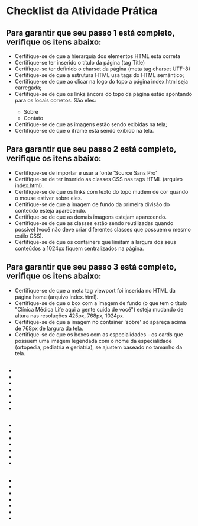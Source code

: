 <h1>Checklist da Atividade Prática</h1>

<h2>Para garantir que seu passo 1 está completo, verifique os itens abaixo:</h2>

<ul>
    <li> Certifique-se de que a hierarquia dos elementos HTML está correta</li>
    <li> Certifique-se ter inserido o título da página (tag Title)</li>
    <li> Certifique-se ter definido o charset da página (meta tag charset UTF-8)</li>
    <li> Certifique-se de que a estrutura HTML usa tags do HTML semântico;</li>
    <li> Certifique-se de que ao clicar na logo do topo a página index.html seja carregada;</li>
    <li> Certifique-se de que os links âncora do topo da página estão apontando para os locais corretos. São eles:</li>
        <ul type="I">
            <li>Sobre</li>
            <li>Contato</li>
        </ul>
    <li> Certifique-se de que as imagens estão sendo exibidas na tela;</li>
    <li> Certifique-se de que o iframe está sendo exibido na tela.</li>
</ul>

<h2>Para garantir que seu passo 2 está completo, verifique os itens abaixo:</h2>
<ul>
    <li> Certifique-se de importar e usar a fonte 'Source Sans Pro'</li>
    <li> Certifique-se de ter inserido as classes CSS nas tags HTML (arquivo index.html).</li>
    <li> Certifique-se de que os links com texto do topo mudem de cor quando o mouse estiver sobre eles.</li>
    <li> Certifique-se de que a imagem de fundo da primeira divisão do conteúdo esteja aparecendo.</li>
    <li> Certifique-se de que as demais imagens estejam aparecendo.</li>
    <li> Certifique-se de que as classes estão sendo reutilizadas quando possível (você não deve criar diferentes classes que possuem o mesmo estilo CSS).</li>
    <li> Certifique-se de que os containers que limitam a largura dos seus conteúdos a 1024px fiquem centralizados na página.</li>
</ul>

<h2>Para garantir que seu passo 3 está completo, verifique os itens abaixo:</h2>
<ul>
    <li> Certifique-se de que a meta tag viewport foi inserida no HTML da página home (arquivo index.html).</li>
    <li> Certifique-se de que o box com a imagem de fundo (o que tem o título "Clínica Médica Life aqui a gente cuida de você") esteja mudando de altura nas resoluções 425px, 768px, 1024px.</li>
    <li> Certifique-se de que a imagem no container 'sobre' só apareça acima de 768px de largura da tela.</li>
    <li> Certifique-se de que os boxes com as especialidades - os cards que possuem uma imagem legendada com o nome da especialidade (ortopedia, pediatria e geriatria), se ajustem baseado no tamanho da tela.</li>
</ul>

<h2></h2>
<ul>
    <li> </li>
    <li> </li>
    <li> </li>
    <li> </li>
    <li> </li>
    <li> </li>
    <li> </li>
</ul>

<h2></h2>
<ul>
    <li> </li>
    <li> </li>
    <li> </li>
    <li> </li>
    <li> </li>
    <li> </li>
    <li> </li>
</ul>

<h2></h2>
<ul>
    <li> </li>
    <li> </li>
    <li> </li>
    <li> </li>
    <li> </li>
    <li> </li>
    <li> </li>
</ul>